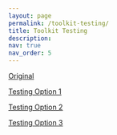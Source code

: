 ```yaml
---
layout: page
permalink: /toolkit-testing/
title: Toolkit Testing
description:
nav: true
nav_order: 5
---
```


[Original]({{base.url}}/curricularsite/toolkit/)

[Testing Option 1]({{base.url}}/curricularsite/toolkit-testing-1/)

[Testing Option 2]({{base.url}}/curricularsite/toolkit-testing-2/)

[Testing Option 3]({{base.url}}/curricularsite/toolkit-testing-3/)
